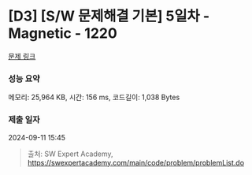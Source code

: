 # [D3] [S/W 문제해결 기본] 5일차 - Magnetic - 1220 

[문제 링크](https://swexpertacademy.com/main/code/problem/problemDetail.do?contestProbId=AV14hwZqABsCFAYD) 

### 성능 요약

메모리: 25,964 KB, 시간: 156 ms, 코드길이: 1,038 Bytes

### 제출 일자

2024-09-11 15:45



> 출처: SW Expert Academy, https://swexpertacademy.com/main/code/problem/problemList.do